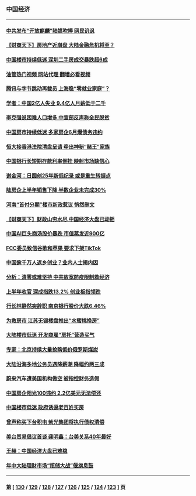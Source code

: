 ### 中国经济
---
#### [中共发布“开放麒麟”陆媒吹捧 网民讥讽](../../pages/ncid283/n13772308.md?07031245) 
#### [【财商天下】房地产近崩盘 大陆金融危机将至？](../../pages/ncid283/n13771665.md?07031245) 
#### [中国楼市持续低迷 深圳二手房成交暴跌超6成](../../pages/ncid283/n13771693.md?07031245) 
#### [油管热门视频 网站代理 翻墙必看视频](http://209.222.30.114:81/youtube.html?07031245)
#### [腾讯与字节跳动再裁员 上海稳“零就业家庭”？](../../pages/ncid283/n13771622.md?07031245) 
#### [学者：中国2亿人失业 9.4亿人月薪低于二千](../../pages/ncid283/n13771649.md?07031245) 
#### [李克强说困难人口增多 中宣部反声称全民脱贫](../../pages/ncid283/n13771627.md?07031245) 
#### [中国房市持续低迷 多家房企6月爆债务违约](../../pages/ncid283/n13771623.md?07031245) 
#### [恒大接香港法院清盘呈请 牵出神秘“赌王”家族](../../pages/ncid283/n13771611.md?07031245) 
#### [中国银行长短期存款利率倒挂 映射市场缺信心](../../pages/ncid283/n13771597.md?07031245) 
#### [谢金河：日圆创25年新低纪录 或是重生转捩点](../../pages/ncid283/n13771519.md?07031245) 
#### [陆房企上半年销售下降 半数企业未完成30%](../../pages/ncid283/n13771379.md?07031245) 
#### [河南“首付分期”楼市新政惹议 悄然删文](../../pages/ncid283/n13771259.md?07031245) 
#### [【财商天下】财政山穷水尽 中国经济大盘已动摇](../../pages/ncid283/n13770956.md?07031245) 
#### [中国AI巨头商汤股价暴跌 市值蒸发近900亿](../../pages/ncid283/n13770976.md?07031245) 
#### [FCC委员致信谷歌和苹果 要求下架TikTok](../../pages/ncid283/n13770963.md?07031245) 
#### [中国逾千万人返乡创业？业内人士揭内因](../../pages/ncid283/n13770780.md?07031245) 
#### [分析：清零或难坚持 中共放宽防疫限制救经济](../../pages/ncid283/n13770641.md?07031245) 
#### [上半年收官 深成指跌13.2% 创业板指领跌](../../pages/ncid283/n13770651.md?07031245) 
#### [行长林静然突辞职 南京银行股价大跌6.46%](../../pages/ncid283/n13770633.md?07031245) 
#### [为救房市 江苏无锡楼盘推出“水蜜桃换房”](../../pages/ncid283/n13770456.md?07031245) 
#### [大陆楼市低迷 开发商雇“房托”营造买气](../../pages/ncid283/n13770494.md?07031245) 
#### [专家：北京持续大量抢购低价俄罗斯煤炭](../../pages/ncid283/n13770387.md?07031245) 
#### [大陆沿海多地公务员遇降薪潮 降幅约两三成](../../pages/ncid283/n13770359.md?07031245) 
#### [蔚来汽车遭美国机构做空 被指控财务造假](../../pages/ncid283/n13770180.md?07031245) 
#### [中国房企阳光100违约 2.2亿美元无法偿还](../../pages/ncid283/n13770237.md?07031245) 
#### [中国楼市低迷 政府诱逼老百姓买房](../../pages/ncid283/n13770086.md?07031245) 
#### [曾声称买下台积电 紫光集团将执行债权清偿](../../pages/ncid283/n13769819.md?07031245) 
#### [美台贸易倡议首谈 龚明鑫：台美关系40年最好](../../pages/ncid283/n13769663.md?07031245) 
#### [王赫：中国经济大盘已难稳](../../pages/ncid283/n13769665.md?07031245) 
#### [年中大陆理财市场“揽储大战”偃旗息鼓](../../pages/ncid283/n13769713.md?07031245) 

---
#### 第 [ [130](./130.md?07031245) / [129](./129.md?07031245) / [128](./128.md?07031245) / [127](./127.md?07031245) / [126](./126.md?07031245) / [125](./125.md?07031245) / [124](./124.md?07031245) / [123](./123.md?07031245) ] 页
